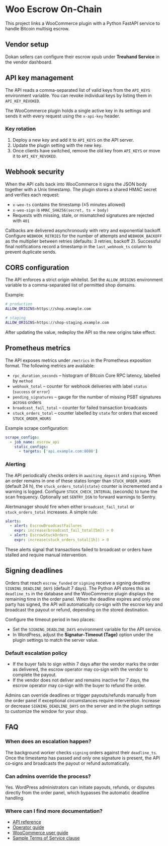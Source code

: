 # Woo Escrow On-Chain

This project links a WooCommerce plugin with a Python FastAPI service to handle Bitcoin multisig escrow.

## Vendor setup

Dokan sellers can configure their escrow xpub under **Treuhand Service** in the vendor dashboard.

## API key management

The API reads a comma-separated list of valid keys from the `API_KEYS` environment variable. You can revoke individual keys by listing them in `API_KEY_REVOKED`.

The WooCommerce plugin holds a single active key in its settings and sends it with every request using the `x-api-key` header.

### Key rotation
1. Deploy a new key and add it to `API_KEYS` on the API server.
2. Update the plugin setting with the new key.
3. Once clients have switched, remove the old key from `API_KEYS` or move it to `API_KEY_REVOKED`.

## Webhook security

When the API calls back into WooCommerce it signs the JSON body together with a Unix timestamp. The plugin stores a shared HMAC secret and verifies each request:

- `x-weo-ts` contains the timestamp (±5 minutes allowed)
- `x-weo-sign` is `HMAC_SHA256(secret, ts + body)`
- Requests with missing, stale, or mismatched signatures are rejected with `401`

Callbacks are delivered asynchronously with retry and exponential backoff. Configure `WEBHOOK_RETRIES` for the number of attempts
and `WEBHOOK_BACKOFF` as the multiplier between retries (defaults: 3 retries, backoff 2). Successful final notifications record a
timestamp in the `last_webhook_ts` column to prevent duplicate sends.

## CORS configuration

The API enforces a strict origin whitelist. Set the `ALLOW_ORIGINS` environment
variable to a comma-separated list of permitted shop domains.

Example:

```bash
# production
ALLOW_ORIGINS=https://shop.example.com

# staging
ALLOW_ORIGINS=https://shop-staging.example.com
```

After updating the value, redeploy the API so the new origins take effect.

## Prometheus metrics

The API exposes metrics under `/metrics` in the Prometheus exposition format. The following metrics are available:

- `rpc_duration_seconds` – histogram of Bitcoin Core RPC latency, labelled by `method`
- `webhook_total` – counter for webhook deliveries with label `status` (`success` or `error`)
- `pending_signatures` – gauge for the number of missing PSBT signatures across orders
- `broadcast_fail_total` – counter for failed transaction broadcasts
- `stuck_orders_total` – counter labelled by `state` for orders that exceed `STUCK_ORDER_HOURS`

Example scrape configuration:

```yaml
scrape_configs:
  - job_name: escrow_api
    static_configs:
      - targets: ['api.example.com:8080']
```

### Alerting

The API periodically checks orders in `awaiting_deposit` and `signing`. When an order remains
in one of these states longer than `STUCK_ORDER_HOURS` (default 24 h), the `stuck_orders_total{state}`
counter is incremented and a warning is logged. Configure `STUCK_CHECK_INTERVAL` (seconds) to tune the
scan frequency. Optionally set `SENTRY_DSN` to forward warnings to Sentry.

Alertmanager should fire when either `broadcast_fail_total` or `stuck_orders_total` increases. A simple rule:

```yaml
alerts:
  - alert: EscrowBroadcastFailures
    expr: increase(broadcast_fail_total[5m]) > 0
  - alert: EscrowStuckOrders
    expr: increase(stuck_orders_total[1h]) > 0
``` 

These alerts signal that transactions failed to broadcast or orders have stalled and require manual intervention.

## Signing deadlines

Orders that reach `escrow_funded` or `signing` receive a signing deadline `SIGNING_DEADLINE_DAYS` (default 7 days).
The Python API stores this as `deadline_ts` in the database and the WooCommerce plugin displays the remaining
time in the order panel. When the deadline expires and only one party has signed, the API will automatically
co‑sign with the escrow key and broadcast the payout or refund, depending on the stored destination.

Configure the timeout period in two places:

- Set the `SIGNING_DEADLINE_DAYS` environment variable for the API service.
- In WordPress, adjust the **Signatur‑Timeout (Tage)** option under the plugin settings to match the server value.

### Default escalation policy

- If the buyer fails to sign within 7 days after the vendor marks the order as delivered, the escrow operator
  may co‑sign with the vendor to complete the payout.
- If the vendor does not deliver and remains inactive for 7 days, the escrow operator may co‑sign with the
  buyer to refund the order.

Admins can override deadlines or trigger payouts/refunds manually from the order panel if exceptional
circumstances require intervention. Increase or decrease `SIGNING_DEADLINE_DAYS` on the server and in the
plugin settings to customize the window for your shop.

## FAQ

### When does an escalation happen?
The background worker checks `signing` orders against their `deadline_ts`. Once the timestamp has passed and
only one signature is present, the API co‑signs and broadcasts the payout or refund automatically.

### Can admins override the process?
Yes. WordPress administrators can initiate payouts, refunds, or disputes directly from the order panel,
which bypasses the automatic deadline handling.

### Where can I find more documentation?
- [API reference](docs/api.md)
- [Operator guide](docs/operator-guide.md)
- [WooCommerce user guide](docs/woo-user-guide.md)
- [Sample Terms of Service clause](docs/terms-template.md)
